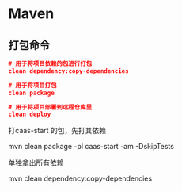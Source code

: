 # Maven

## 打包命令

```json
# 用于将项目依赖的包进行打包
clean dependency:copy-dependencies

# 用于将项目打包
clean package

# 用于将项目部署到远程仓库里
clean deploy
```



打caas-start 的包，先打其依赖

mvn clean package -pl caas-start -am  -DskipTests



单独拿出所有依赖

mvn clean dependency:copy-dependencies

